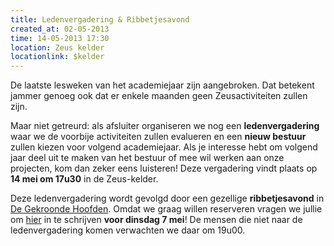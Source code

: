```yaml
---
title: Ledenvergadering & Ribbetjesavond
created_at: 02-05-2013
time: 14-05-2013 17:30
location: Zeus kelder
locationlink: $kelder
---
```


De laatste lesweken van het academiejaar zijn aangebroken. Dat betekent jammer genoeg ook dat er enkele maanden geen Zeusactiviteiten zullen zijn.

Maar niet getreurd: als afsluiter organiseren we nog een **ledenvergadering** waar we de voorbije activiteiten zullen evalueren en een **nieuw bestuur** zullen kiezen voor volgend academiejaar. Als je interesse hebt om volgend jaar deel uit te maken van het bestuur of mee wil werken aan onze projecten, kom dan zeker eens luisteren! Deze vergadering vindt plaats op **14 mei om 17u30** in de Zeus-kelder.

Deze ledenvergadering wordt gevolgd door een gezellige **ribbetjesavond** in [De Gekroonde Hoofden](https://www.degekroondehoofden.be/). Omdat we graag willen reserveren vragen we jullie om [hier](https://docs.google.com/forms/d/1YuXP_PdigD50nuWoMevkrTN-Dz348-wT2rZ4G_FyikM/viewform) in te schrijven **voor dinsdag 7 mei**! De mensen die niet naar de ledenvergadering komen verwachten we daar om 19u00.
